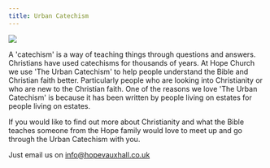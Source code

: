 ```yaml
---
title: Urban Catechism
---
```



![](/static/images/catechism.jpg)

A 'catechism' is a way of teaching things through questions and answers. Christians have used catechisms for thousands of years. At Hope Church we use 'The Urban Catechism' to help people understand the Bible and Christian faith better. Particularly people who are looking into Christianity or who are new to the Christian faith. One of the reasons we love 'The Urban Catechism' is because it has been written by people living on estates for people living on estates. 

If you would like to find out more about Christianity and what the Bible teaches someone from the Hope family would love to meet up and go through the Urban Catechism with you. 

Just email us on [info@hopevauxhall.co.uk](mailto:info@hopevauxhall.co.uk)